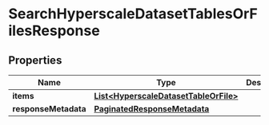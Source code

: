 

# SearchHyperscaleDatasetTablesOrFilesResponse


## Properties

Name | Type | Description | Notes
------------ | ------------- | ------------- | -------------
**items** | [**List&lt;HyperscaleDatasetTableOrFile&gt;**](HyperscaleDatasetTableOrFile.md) |  |  [optional]
**responseMetadata** | [**PaginatedResponseMetadata**](PaginatedResponseMetadata.md) |  |  [optional]



